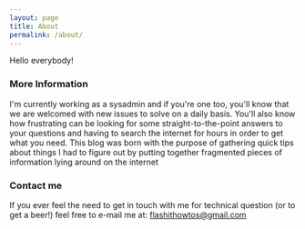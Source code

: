 ```yaml
---
layout: page
title: About
permalink: /about/
---
```


Hello everybody!

### More Information
I'm currently working as a sysadmin and if you're one too, you'll know that we are welcomed with new issues to solve on a daily basis.
You'll also know how frustrating can be looking for some straight-to-the-point answers to your questions and having to search the internet for hours in order to get what you need.
This blog was born with the purpose of gathering quick tips about things I had to figure out by putting together fragmented pieces of information lying around on the internet

### Contact me
If you ever feel the need to get in touch with me for technical question (or to get a beer!) feel free to e-mail me at:
[flashithowtos@gmail.com](mailto:flashithowtos@gmail.com)
